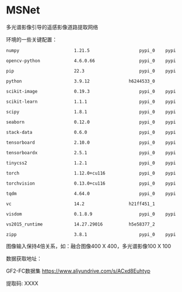 # MSNet

多光谱影像引导的遥感影像道路提取网络

环境的一些关键配置：

    numpy                     1.21.5                   pypi_0    pypi
    
    opencv-python             4.6.0.66                 pypi_0    pypi
    
    pip                       22.3                     pypi_0    pypi
    
    python                    3.9.12               h6244533_0
    
    scikit-image              0.19.3                   pypi_0    pypi
    
    scikit-learn              1.1.1                    pypi_0    pypi
    
    scipy                     1.8.1                    pypi_0    pypi
    
    seaborn                   0.12.0                   pypi_0    pypi
    
    stack-data                0.6.0                    pypi_0    pypi
    
    tensorboard               2.10.0                   pypi_0    pypi
    
    tensorboardx              2.5.1                    pypi_0    pypi
    
    tinycss2                  1.2.1                    pypi_0    pypi
    
    torch                     1.12.0+cu116             pypi_0    pypi
    
    torchvision               0.13.0+cu116             pypi_0    pypi
    
    tqdm                      4.64.0                   pypi_0    pypi
    
    vc                        14.2                 h21ff451_1
    
    visdom                    0.1.8.9                  pypi_0    pypi
    
    vs2015_runtime            14.27.29016          h5e58377_2
    
    zipp                      3.8.1                    pypi_0    pypi
    
 图像输入保持4倍关系，如：融合图像400 X 400，多光谱影像100 X 100
 
数据获取地址：

GF2-FC数据集   https://www.aliyundrive.com/s/ACxd8Euhtyp

提取码: XXXX
